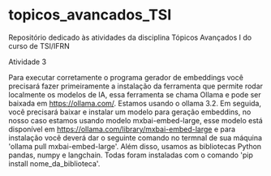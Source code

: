 # topicos_avancados_TSI
Repositório dedicado às atividades da disciplina Tópicos Avançados I do curso de TSI/IFRN

Atividade 3

Para executar corretamente o programa gerador de embeddings você precisará fazer primeiramente a instalação da ferramenta que permite rodar localmente os modelos de IA, essa ferramenta se chama Ollama e pode ser baixada em https://ollama.com/. Estamos usando o ollama 3.2.
Em seguida, você precisará baixar e instalar um modelo para geração embeddins, no nosso caso estamos usando modelo mxbai-embed-large, esse modelo está disponível em https://ollama.com/library/mxbai-embed-large e para instalação você deverá dar o seguinte comando no termnal de sua máquina 'ollama pull mxbai-embed-large'.
Além disso, usamos as bibliotecas Python pandas, numpy e langchain. Todas foram instaladas com o comando 'pip install nome_da_biblioteca'.
